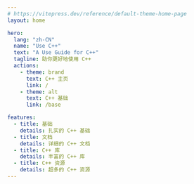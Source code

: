 ```yaml
---
# https://vitepress.dev/reference/default-theme-home-page
layout: home

hero:
  lang: "zh-CN"
  name: "Use C++"
  text: "A Use Guide for C++"
  tagline: 助你更好地使用 C++
  actions:
    - theme: brand
      text: C++ 主页
      link: /
    - theme: alt
      text: C++ 基础
      link: /base

features:
  - title: 基础
    details: 扎实的 C++ 基础
  - title: 文档
    details: 详细的 C++ 文档
  - title: C++ 库
    details: 丰富的 C++ 库
  - title: C++ 资源
    details: 超多的 C++ 资源
---
```

